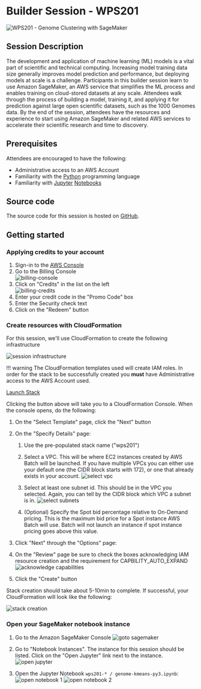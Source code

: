 # Builder Session - WPS201

![WPS201 - Genome Clustering with SageMaker](images/banner-image.png)

## Session Description

The development and application of machine learning (ML) models is a vital part of scientific and technical computing. Increasing model training data size generally improves model prediction and performance, but deploying models at scale is a challenge. Participants in this builder session learn to use Amazon SageMaker, an AWS service that simplifies the ML process and enables training on cloud-stored datasets at any scale. Attendees walk through the process of building a model, training it, and applying it for prediction against large open scientific datasets, such as the 1000 Genomes data. By the end of the session, attendees have the resources and experience to start using Amazon SageMaker and related AWS services to accelerate their scientific research and time to discovery.

## Prerequisites

Attendees are encouraged to have the following:

* Administrative access to an AWS Account
* Familiarity with the [Python](https://python.org) programming language
* Familiarity with [Jupyter](https://jupyter.org) [Notebooks](https://jupyter-notebook.readthedocs.io/en/stable/)

## Source code

The source code for this session is hosted on [GitHub](https://github.com/wleepang/reinvent-2018-wps201).

## Getting started

### Applying credits to your account

1. Sign-in to the [AWS Console](http://console.aws.amazon.com/)
2. Go to the Billing Console<br />
   ![billing-console](images/search-billing-console.png)
3. Click on "Credits" in the list on the left<br />
   ![billing-credits](images/billing-credits-ui.png)
4. Enter your credit code in the "Promo Code" box
5. Enter the Security check text
6. Click on the "Redeem" button

### Create resources with CloudFormation

For this session, we'll use CloudFormation to create the following infrastructure

![session infrastructure](images/cfn-infrastructure.png)

!!! warning
    The CloudFormation templates used will create IAM roles.  In order for the
    stack to be successfully created you **must** have Administrative access to
    the AWS Account used.

<a class="btn btn-warning btn-block" target="_blank"
    href="https://console.aws.amazon.com/cloudformation/home?#/stacks/new?stackName=wps201&templateURL=https://s3.amazonaws.com/reinvent-2018-wps201/templates/wps201-root-novpc.template.yaml">
    Launch Stack
</a>

Clicking the button above will take you to a CloudFormation Console.
When the console opens, do the following:

1. On the "Select Template" page, click the "Next" button
2. On the "Specify Details" page:

    1. Use the pre-populated stack name ("wps201")

    2. Select a VPC.  This will be where EC2 instances created by AWS Batch will be launched.
       If you have multiple VPCs you can either use your default one (the CIDR block starts with 172),
       or one that already exists in your account.
       ![select vpc](images/cfn-select-vpc.png)

    3. Select at least one subnet id.  This should be in the VPC you selected.
       Again, you can tell by the CIDR block which VPC a subnet is in.
       ![select subnets](images/cfn-select-subnets.png)

    4. (Optional) Specify the Spot bid percentage relative to On-Demand pricing.
       This is the maximum bid price for a Spot instance AWS Batch will use.
       Batch will not launch an instance if spot instance pricing goes above this value.

3. Click "Next" through the "Options" page:

4. On the "Review" page be sure to check the boxes acknowledging IAM resource creation and 
   the requirement for CAPBILITY_AUTO_EXPAND
   ![acknowledge capabilities](images/cfn-acknowledge-capabilities.png)

5. Click the "Create" button

Stack creation should take about 5-10min to complete.  If successful, your CloudFormation
will look like the following:

![stack creation](images/cfn-stack-creation.png)

### Open your SageMaker notebook instance

1. Go to the Amazon SageMaker Console
   ![goto sagemaker](images/search-sagemaker-console.png)

2. Go to "Notebook Instances".  The instance for this session should be listed.
   Click on the "Open Jupyter" link next to the instance.
   ![open jupyter](images/sagemaker-console-ui.png)

3. Open the Jupyter Notebook `wps201-* / genome-kmeans-py3.ipynb`:
   ![open notebook 1](images/notebook-instance-1.png)
   ![open notebook 2](images/notebook-instance-2.png)